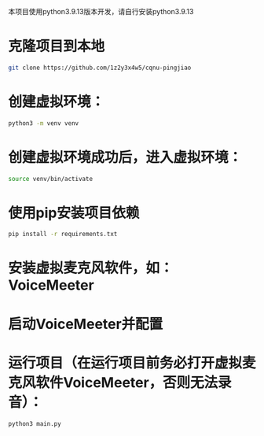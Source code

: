 本项目使用python3.9.13版本开发，请自行安装python3.9.13
# 克隆项目到本地
```bash
git clone https://github.com/1z2y3x4w5/cqnu-pingjiao
```

# 创建虚拟环境：
```bash
python3 -m venv venv
```

# 创建虚拟环境成功后，进入虚拟环境：
```bash
source venv/bin/activate
```

# 使用pip安装项目依赖
```bash
pip install -r requirements.txt
```

# 安装虚拟麦克风软件，如：VoiceMeeter
# 启动VoiceMeeter并配置

# 运行项目（在运行项目前务必打开虚拟麦克风软件VoiceMeeter，否则无法录音）：
```bash
python3 main.py
```